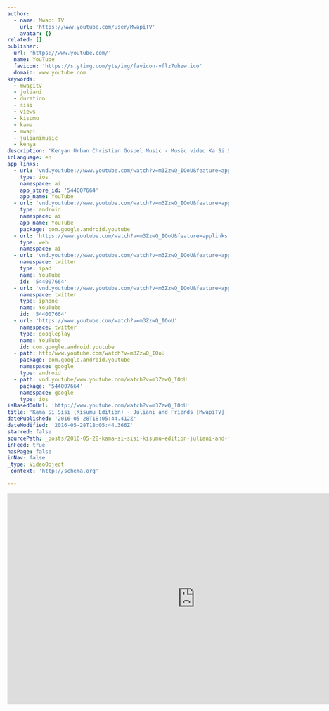 ```yaml
---
author:
  - name: Mwapi TV
    url: 'https://www.youtube.com/user/MwapiTV'
    avatar: {}
related: []
publisher:
  url: 'https://www.youtube.com/'
  name: YouTube
  favicon: 'https://s.ytimg.com/yts/img/favicon-vflz7uhzw.ico'
  domain: www.youtube.com
keywords:
  - mwapitv
  - juliani
  - duration
  - sisi
  - views
  - kisumu
  - kama
  - mwapi
  - julianimusic
  - kenya
description: 'Kenyan Urban Christian Gospel Music - Music video Ka Si Sisi (Kisumu Edition) by Juliani - Kenya and Friends - MwapiTV Subscribe to MwapiTV Youtube Channel - http://www.youtube.com/MwapiTV Kama Si Sisi (Kisumu Edition) - Juliani and Friends Video By Washamba Unlimited MwapiTV Youtube - http://www.youtube.com/MwapiTV MwapiTV Twitter - http://www.twitter.com/MwapiTV MwapiTV Blog - http://mwapitv.posterous.com MwapiTV email - MwapiTV@Gmail.com'
inLanguage: en
app_links:
  - url: 'vnd.youtube://www.youtube.com/watch?v=m3ZzwQ_IOoU&feature=applinks'
    type: ios
    namespace: ai
    app_store_id: '544007664'
    app_name: YouTube
  - url: 'vnd.youtube://www.youtube.com/watch?v=m3ZzwQ_IOoU&feature=applinks'
    type: android
    namespace: ai
    app_name: YouTube
    package: com.google.android.youtube
  - url: 'https://www.youtube.com/watch?v=m3ZzwQ_IOoU&feature=applinks'
    type: web
    namespace: ai
  - url: 'vnd.youtube://www.youtube.com/watch?v=m3ZzwQ_IOoU&feature=applinks'
    namespace: twitter
    type: ipad
    name: YouTube
    id: '544007664'
  - url: 'vnd.youtube://www.youtube.com/watch?v=m3ZzwQ_IOoU&feature=applinks'
    namespace: twitter
    type: iphone
    name: YouTube
    id: '544007664'
  - url: 'https://www.youtube.com/watch?v=m3ZzwQ_IOoU'
    namespace: twitter
    type: googleplay
    name: YouTube
    id: com.google.android.youtube
  - path: http/www.youtube.com/watch?v=m3ZzwQ_IOoU
    package: com.google.android.youtube
    namespace: google
    type: android
  - path: vnd.youtube/www.youtube.com/watch?v=m3ZzwQ_IOoU
    package: '544007664'
    namespace: google
    type: ios
isBasedOnUrl: 'http://www.youtube.com/watch?v=m3ZzwQ_IOoU'
title: 'Kama Si Sisi (Kisumu Edition) - Juliani and Friends [MwapiTV]'
datePublished: '2016-05-28T18:05:44.412Z'
dateModified: '2016-05-28T18:05:44.366Z'
starred: false
sourcePath: _posts/2016-05-28-kama-si-sisi-kisumu-edition-juliani-and-friends-mwapitv.md
inFeed: true
hasPage: false
inNav: false
_type: VideoObject
_context: 'http://schema.org'

---
```

<iframe src="http://cdn.embedly.com/widgets/media.html?src=https%3A%2F%2Fwww.youtube.com%2Fembed%2Fm3ZzwQ_IOoU%3Ffeature%3Doembed&amp;url=http%3A%2F%2Fwww.youtube.com%2Fwatch%3Fv%3Dm3ZzwQ_IOoU&amp;image=https%3A%2F%2Fi.ytimg.com%2Fvi%2Fm3ZzwQ_IOoU%2Fhqdefault.jpg&amp;key=b7d04c9b404c499eba89ee7072e1c4f7&amp;type=text%2Fhtml&amp;schema=youtube" width="854" height="480" scrolling="no" frameborder="0" allowfullscreen="" style=""></iframe>
